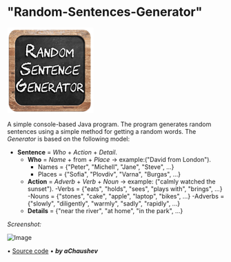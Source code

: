 # "Random-Sentences-Generator"
<img alt="Image" width="200px" src="assets/images/RandomSentence-Pic.png"></img>

A simple console-based Java program.
The program generates random sentences using a simple method for getting a random words.
The *Generator* is based on the following model:

* **Sentence** = *Who* + *Action* + *Detail*.		
  - **Who** = *Name* + from + *Place* -> example:("David from London").
    - Names = {"Peter", "Michell", "Jane", "Steve", ...}
    - Places = {"Sofia", "Plovdiv", "Varna", "Burgas", ...}
  - **Action** = *Adverb* + *Verb* + *Noun* -> example: ("calmly watched the sunset").
    -Verbs = {"eats", "holds", "sees", "plays with", "brings", ...}
    -Nouns = {"stones", "cake", "apple", "laptop", "bikes", ...}
    -Adverbs = {"slowly", "diligently", "warmly", "sadly", "rapidly", ...}
  - **Details** = {"near the river", "at home", "in the park", ...}
  
 *Screenshot:*
 
<img alt="Image" width="400px" src="assets/images/RandomSentences – Screenshot.png"></img>

• [Source code](https://github.com/aChaushev/RandomSentencesGeneratorBy_aChaushev/blob/main/RandomSentences.java)
• ***by aChaushev***